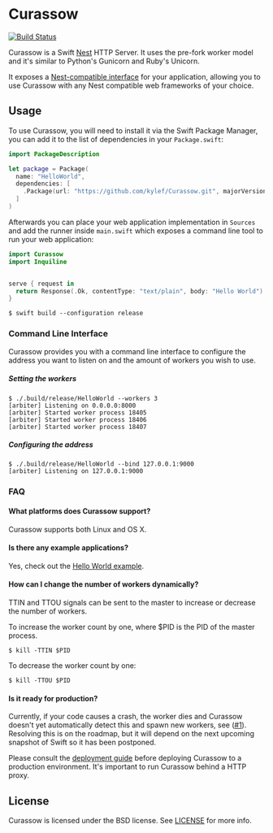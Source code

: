 # Curassow

[![Build Status](https://travis-ci.org/kylef/Curassow.svg?branch=master)](https://travis-ci.org/kylef/Curassow)

Curassow is a Swift [Nest](https://github.com/nestproject/Nest)
HTTP Server. It uses the pre-fork worker model and it's similar to Python's
Gunicorn and Ruby's Unicorn.

It exposes a [Nest-compatible interface](https://github.com/nestproject/Nest)
for your application, allowing you to use Curassow with any Nest compatible
web frameworks of your choice.

## Usage

To use Curassow, you will need to install it via the Swift Package Manager,
you can add it to the list of dependencies in your `Package.swift`:

```swift
import PackageDescription

let package = Package(
  name: "HelloWorld",
  dependencies: [
    .Package(url: "https://github.com/kylef/Curassow.git", majorVersion: 0, minor: 1),
  ]
)
```

Afterwards you can place your web application implementation in `Sources`
and add the runner inside `main.swift` which exposes a command line tool to
run your web application:

```swift
import Curassow
import Inquiline


serve { request in
  return Response(.Ok, contentType: "text/plain", body: "Hello World")
}
```

```shell
$ swift build --configuration release
```

### Command Line Interface

Curassow provides you with a command line interface to configure the
address you want to listen on and the amount of workers you wish to use.

##### Setting the workers

```shell
$ ./.build/release/HelloWorld --workers 3
[arbiter] Listening on 0.0.0.0:8000
[arbiter] Started worker process 18405
[arbiter] Started worker process 18406
[arbiter] Started worker process 18407
```

##### Configuring the address

```shell
$ ./.build/release/HelloWorld --bind 127.0.0.1:9000
[arbiter] Listening on 127.0.0.1:9000
```

### FAQ

#### What platforms does Curassow support?

Curassow supports both Linux and OS X.

#### Is there any example applications?

Yes, check out the [Hello World example](https://github.com/kylef/Curassow-example-helloworld).

#### How can I change the number of workers dynamically?

TTIN and TTOU signals can be sent to the master to increase or decrease the number of workers.

To increase the worker count by one, where $PID is the PID of the master process.

```
$ kill -TTIN $PID
```

To decrease the worker count by one:

```
$ kill -TTOU $PID
```

#### Is it ready for production?

Currently, if your code causes a crash, the worker dies and Curassow
doesn't yet automatically detect this and spawn new workers,
see ([#1](https://github.com/kylef/Curassow/issues/1)). Resolving this is on
the roadmap, but it will depend on the next upcoming snapshot of Swift so it
has been postponed.

Please consult the [deployment guide](Deployment.md) before deploying Curassow
to a production environment. It's important to run Curassow behind a HTTP
proxy.

## License

Curassow is licensed under the BSD license. See [LICENSE](LICENSE) for more
info.
